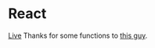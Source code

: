 # React
[Live](https://vladyslavbodnar.github.io/7-100---minesweeper)
Thanks for some functions to [this guy](https://github.com/dhavaljardosh).